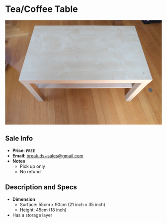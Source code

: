 # Tea/Coffee Table

![Dining Table](https://github.com/breakds/moving-sales/blob/master/photo/resized/table.png)

## Sale Info

* **Price**: **`FREE`**
* **Email**: break.ds+sales@gmail.com
* **Notes** 
  * Pick up only
  * No refund

## Description and Specs

* **Dimension**
  * Surface: 55cm x 90cm (21 inch x 35 inch)
  * Height: 45cm (18 inch)
* Has a storage layer
